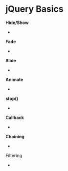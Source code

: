# jQuery Basics

**Hide/Show**

-

**Fade**

-

**Slide**

-

**Animate**

-

**stop\(\)**

-

**Callback**

-

**Chaining**

-

Filtering

-





